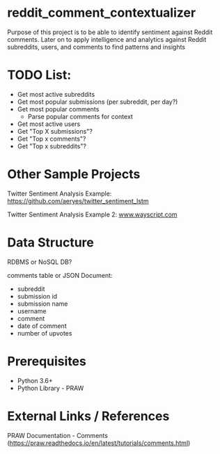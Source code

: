 # reddit_comment_contextualizer
Purpose of this project is to be able to identify sentiment against Reddit comments. Later on to apply intelligence and analytics against Reddit subreddits, users, and comments to find patterns and insights

# TODO List:

- Get most active subreddits
- Get most popular submissions (per subreddit, per day?)
- Get most popular comments
  - Parse popular comments for context
- Get most active users
- Get "Top X submissions"?
- Get "Top x comments"?
- Get "Top x subreddits"?

# Other Sample Projects

Twitter Sentiment Analysis Example:
https://github.com/aeryes/twitter_sentiment_lstm

Twitter Sentiment Analysis Example 2:
www.wayscript.com


# Data Structure

RDBMS or NoSQL DB?

comments table or JSON Document: 
- subreddit
- submission id
- submission name
- username
- comment
- date of comment
- number of upvotes

# Prerequisites

- Python 3.6+
- Python Library - PRAW

# External Links / References

PRAW Documentation - Comments (https://praw.readthedocs.io/en/latest/tutorials/comments.html)
